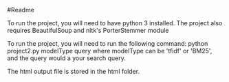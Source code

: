#Readme

To run the project, you will need to have python 3 installed.
The project also requires BeautifulSoup and nltk's PorterStemmer module

To run the project, you will need to run the following command:
            python project2.py modelType query
where modelType can be 'tfidf' or 'BM25', and the query would a your search query.

The html output file is stored in the html folder.
